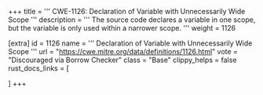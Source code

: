 +++
title = '''
CWE-1126: Declaration of Variable with Unnecessarily Wide Scope
'''
description	= '''
The source code declares a variable in one scope, but the variable is only used within a narrower scope.
'''
weight = 1126

[extra]
id = 1126
name = '''
Declaration of Variable with Unnecessarily Wide Scope
'''
url = "https://cwe.mitre.org/data/definitions/1126.html"
vote = "Discouraged via Borrow Checker"
class = "Base"
clippy_helps = false
rust_docs_links = [
	
]
+++
